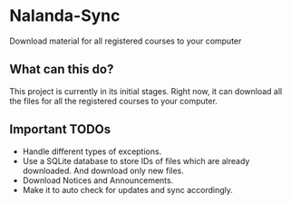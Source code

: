 # Nalanda-Sync
Download material for all registered courses to your computer

## What can this do?
This project is currently in its initial stages. Right now, it can download all the files for all the registered courses to your computer.


## Important TODOs
- Handle different types of exceptions.
- Use a SQLite database to store IDs of files which are already downloaded. And download only new files.
- Download Notices and Announcements.
- Make it to auto check for updates and sync accordingly.
